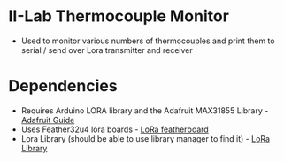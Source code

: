 # II-Lab Thermocouple Monitor
 - Used to monitor various numbers of thermocouples and print them to serial / send over Lora transmitter and receiver

# Dependencies
 - Requires Arduino LORA library and the Adafruit MAX31855 Library - [Adafruit Guide](https://learn.adafruit.com/thermocouple/arduino-code)
 - Uses Feather32u4 lora boards - [LoRa featherboard](https://learn.adafruit.com/adafruit-feather-32u4-radio-with-lora-radio-module/using-with-arduino-ide)
 - Lora Library (should be able to use library manager to find it) - [LoRa Library](https://github.com/sandeepmistry/arduino-LoRa)
